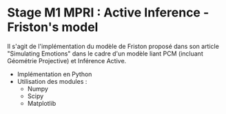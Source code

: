 # Stage M1 MPRI : Active Inference - Friston's model
Il s'agit de l'implémentation du modèle de Friston proposé dans son article "Simulating Emotions" dans le cadre d'un modèle liant PCM (incluant Géométrie Projective) et Inférence Active.

* Implémentation en Python
* Utilisation des modules :
	* Numpy
	* Scipy
	* Matplotlib

